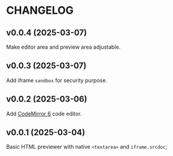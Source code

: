 # CHANGELOG

## v0.0.4 (2025-03-07)

Make editor area and preview area adjustable.

## v0.0.3 (2025-03-07)

Add iframe `sandbox` for security purpose.

## v0.0.2 (2025-03-06)

Add [CodeMirror 6](https://codemirror.net/) code editor.

## v0.0.1 (2025-03-04)

Basic HTML previewer with native `<textarea>` and `iframe.srcdoc`;
